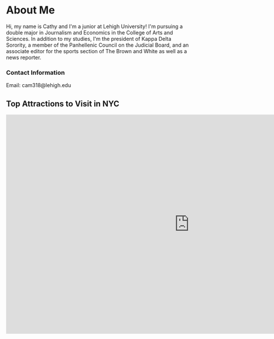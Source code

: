<md>
<body>
<h1>About Me</h1>
<p>Hi, my name is Cathy and I'm a junior at Lehigh University! I'm pursuing a double major in Journalism and Economics in the College of Arts and Sciences. In addition to my studies, I'm the president of Kappa Delta Sorority, a member of the Panhellenic Council on the Judicial Board, and an associate editor for the sports section of The Brown and White as well as a news reporter.</p>
<h3>Contact Information</h3>
<p>Email: cam318@lehigh.edu </p>
</body>
<!DOCTYPE HTML>
<html>
<body>
<h2>Top Attractions to Visit in NYC</h2>
<iframe width="1000" height="600" scrolling="yes" frameborder="no" src="https://fusiontables.google.com/embedviz?viz=GVIZ&amp;t=TABLE&amp;q=select+col1%2C+col2%2C+col3%2C+col4%2C+col5+from+1z5qxlKn3kzisU01h2kLOith_UE_nNYs6RV_R97ry&amp;containerId=googft-gviz-canvas"></iframe>
</body>
</html>
</md>
